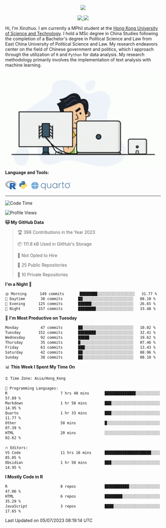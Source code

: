 <div align='center'>
<img src='https://readme-typing-svg.herokuapp.com?font=ubuntu&color=4d3900&center=true&lines=HKUST+Mphil+in+SOSC;Focus+on+China;Code+for+PoliSci'/>
</div>

<p align='center'>
 <a href='https://www.linkedin.com/in/xinzhuo-huang-5161011ba/' target='_blank'>
        <img src='https://img.shields.io/badge/linkedin%20-%230077B5.svg?&style=for-the-badge&logo=linkedin&logoColor=white'/>
    </a>
 <a href='https://twitter.com/HsinchoH' target='_blank'>
        <img src='https://img.shields.io/badge/Twitter-1DA1F2?style=for-the-badge&logo=twitter&logoColor=white'/>
    </a>
    </p>
    
Hi, I'm Xinzhuo. I am currently a MPhil student at the [Hong Kong University of Science and Technology](https://sosc.hkust.edu.hk/node/613). I hold a MSc degree in China Studies following the completion of a Bachelor's degree in Political Science and Law from East China University of Political Science and Law. My research endeavors center on the field of Chinese government and politics, which I approach through the utilization of `R` and `Python` for data analysis. My research methodology primarily involves the implementation of text analysis with machine learning.




<img align='right' src="https://github.com/xinzhuohkust/xinzhuohkust/blob/main/programmer.gif" width="590">



**Language and Tools:**  

<code><img height="36" src="https://raw.githubusercontent.com/github/explore/80688e429a7d4ef2fca1e82350fe8e3517d3494d/topics/r/r.png"></code>
<code><img height="36" src="https://raw.githubusercontent.com/github/explore/80688e429a7d4ef2fca1e82350fe8e3517d3494d/topics/python/python.png"></code>
<code><img height="32" src="https://github.com/quarto-dev/quarto-r/blob/main/man/figures/quarto.png"></code>

---
<!--START_SECTION:waka-->
![Code Time](http://img.shields.io/badge/Code%20Time-679%20hrs%2021%20mins-blue)

![Profile Views](http://img.shields.io/badge/Profile%20Views-4-blue)

**🐱 My GitHub Data** 

> 🏆 398 Contributions in the Year 2023
 > 
> 📦 111.8 kB Used in GitHub's Storage 
 > 
> 🚫 Not Opted to Hire
 > 
> 📜 25 Public Repositories 
 > 
> 🔑 10 Private Repositories  
 > 
**I'm a Night 🦉** 

```text
🌞 Morning      149 commits       ████████░░░░░░░░░░░░░░░░░   31.77 % 
🌆 Daytime       38 commits       ██░░░░░░░░░░░░░░░░░░░░░░░   08.10 % 
🌃 Evening      125 commits       ██████░░░░░░░░░░░░░░░░░░░   26.65 % 
🌙 Night        157 commits       ████████░░░░░░░░░░░░░░░░░   33.48 % 

```
📅 **I'm Most Productive on Tuesday** 

```text
Monday          47 commits       ██░░░░░░░░░░░░░░░░░░░░░░░   10.02 % 
Tuesday        152 commits       ████████░░░░░░░░░░░░░░░░░   32.41 % 
Wednesday       92 commits       █████░░░░░░░░░░░░░░░░░░░░   19.62 % 
Thursday        35 commits       █░░░░░░░░░░░░░░░░░░░░░░░░   07.46 % 
Friday          63 commits       ███░░░░░░░░░░░░░░░░░░░░░░   13.43 % 
Saturday        42 commits       ██░░░░░░░░░░░░░░░░░░░░░░░   08.96 % 
Sunday          38 commits       ██░░░░░░░░░░░░░░░░░░░░░░░   08.10 % 

```


📊 **This Week I Spent My Time On** 

```text
⌚︎ Time Zone: Asia/Hong_Kong

💬 Programming Languages: 
R                        7 hrs 40 mins       ██████████████░░░░░░░░░░░   57.89 % 
Markdown                 1 hr 58 mins        ███░░░░░░░░░░░░░░░░░░░░░░   14.95 % 
Quarto                   1 hr 33 mins        ███░░░░░░░░░░░░░░░░░░░░░░   11.77 % 
Other                    58 mins             █░░░░░░░░░░░░░░░░░░░░░░░░   07.39 % 
HTML                     20 mins             ░░░░░░░░░░░░░░░░░░░░░░░░░   02.62 % 

🔥 Editors: 
VS Code                  11 hrs 16 mins      █████████████████████░░░░   85.05 % 
Obsidian                 1 hr 58 mins        ███░░░░░░░░░░░░░░░░░░░░░░   14.95 % 

```

**I Mostly Code in R** 

```text
R                        8 repos             ███████████░░░░░░░░░░░░░░   47.06 % 
HTML                     6 repos             ████████░░░░░░░░░░░░░░░░░   35.29 % 
JavaScript               3 repos             ████░░░░░░░░░░░░░░░░░░░░░   17.65 % 

```



 Last Updated on 05/07/2023 08:19:14 UTC
<!--END_SECTION:waka-->
    
    
    
    
    
    
    
    
